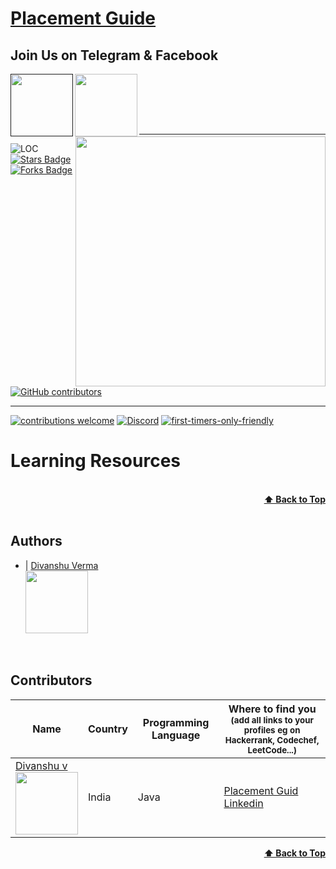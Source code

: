 # [Placement Guide](https://www.youtube.com/channel/UCVyCaPU0sM9FopyMMLqohWQ)

<p align="center">
 <h2>Join Us on Telegram & Facebook</h2>
 <a href="">
       <img align="left" height=100 src="https://media.giphy.com/media/wlR4kWTnwEyY8RwHKM/giphy.gif">
 </a>
 <a href="https://www.facebook.com/placementguide.in">
       <img align="left" height=100 src="https://static1.squarespace.com/static/5994a0f17131a5643f407c37/t/5bf9070c0ebbe88c3392b17c/1543047009836/facebook_button.png">
   </a>
   <a href="https://www.youtube.com/channel/UCVyCaPU0sM9FopyMMLqohWQ?sub_confirmation=1">
       <img align="right" height=400 src="https://media.giphy.com/media/XeXtOVyYF961jhiPbt/giphy.gif">
   </a>
   <br><br/>
 <p/>

 <br><br/>
 
 ---
 
<img src="https://sloc.xyz/github/PlacementGuide1/PlacementGuide1" alt="LOC"/> <a href="https://github.com/PlacementGuide1/PlacementGuide1/stargazers"><img src="https://img.shields.io/github/stars/PlacementGuide1/PlacementGuide1" alt="Stars Badge"/></a>
<a href="https://github.com/PlacementGuide1/PlacementGuide1s/network/members"><img src="https://img.shields.io/github/forks/PlacementGuide1/PlacementGuide1" alt="Forks Badge"/></a>
<a href="https://github.com/PlacementGuide1/PlacementGuide1/graphs/contributors"><img alt="GitHub contributors" src="https://img.shields.io/github/contributors/PlacementGuide1/PlacementGuide1?color=2b9348"></a>

<!--[![GitHub issues by-label](https://img.shields.io/github/issues-pr-closed-raw/PlacementGuide1/PlacementGuide1.svg)](https://github.com/PlacementGuide1/PlacementGuide1/pulls?q=is%3Apr+is%3Aclosed)

<!--[![GitHub issues by-label](https://img.shields.io/github/issues-pr/PlacementGuide1/PlacementGuide1.svg)](https://github.com/PlacementGuide1/PlacementGuide1/pulls?q=is%3Aopen+is%3Apr)-->

---

[![contributions welcome](https://img.shields.io/badge/contributions-welcome-brightgreen.svg?style=flat)](https://github.com/dwyl/esta/issues)
[![Discord](https://img.shields.io/discord/463752820026376202.svg?label=&logo=discord&logoColor=ffffff&color=7389D8&labelColor=6A7EC2)](https://discord.gg/umYVGnvvAg)
[![first-timers-only-friendly](http://img.shields.io/badge/first--timers--only-friendly-blue.svg?style=flat-square)](https://code.publiclab.org#r=all)

<!--[![Open Source Love](https://badges.frapsoft.com/os/v1/open-source.svg?v=103)](https://github.com/ellerbrock/open-source-badges/)
<a href="https://github.com/PlacementGuide1/PlacementGuide1/pulls"><img src="https://img.shields.io/github/issues-pr/PlacementGuide1/PlacementGuide1" alt="Pull Requests Badge"/></a>
<a href="https://github.com/PlacementGuide1/PlacementGuide1/issues"><img src="https://img.shields.io/github/issues/PlacementGuide1/PlacementGuide1" alt="Issues Badge"/></a>
-->
# Learning Resources

<!-- <a target="_blank" href="https://www.amazon.in/gp/search?ie=UTF8&tag=codedecks0d-21&linkCode=ur2&linkId=ad5e11b5c15f960da1985687dfcec2e8&camp=3638&creative=24630&index=books&keywords=java, data structures, algorithms, system design">codedecks</a><img src="//ir-in.amazon-adsystem.com/e/ir?t=codedecks0d-21&l=ur2&o=31" width="1" height="1" border="0" alt="" style="border:none !important; margin:0px !important;"/> -->
<!-- 1.) [Cracking the Coding Interview (Indian Edition)](https://amzn.to/2H0dHy6) -->

<!-- 2.) [Data Structures and Algorithms Made Easy in Java](https://amzn.to/33YqWbT) -->

<!-- 3.) [Data Structure and Algorithmic Thinking with Python](https://amzn.to/3lz22p4) -->

<!-- 4.) [Head First Design Patterns](https://amzn.to/37426Jk) -->

<!-- 5.) [Dynamic Programming for Coding Interviews](https://amzn.to/3jVSPqu) -->

<!-- DISCLAIMER: This above mentioned resources have affiliate links, which means if you buy one of the product from my links, I’ll receive a small commission. This helps support the channel and allows us to continue to add more tutorial. Thank you for the support! -->

<br/>
<div align="right">
    <b><a href="#Placement Guide">⬆️ Back to Top</a></b>
</div>
<br/>

## Authors

- | [Divanshu Verma](https://github.com/divanshu-verma/) <br> <img src="https://github.com/divanshu-verma.png" width="100" height="100">

<br>

## Contributors

| Name                                                                                                                                                                                               | Country        | Programming Language | Where to find you<br><sup>(add all links to your profiles eg on Hackerrank, Codechef, LeetCode...)</sup>                                                                                                                    |
| -------------------------------------------------------------------------------------------------------------------------------------------------------------------------------------------------- | -------------- | -------------------- | --------------------------------------------------------------------------------------------------------------------------------------------------------------------------------------------------------------------------- |
| [Divanshu v](https://github.com/diavnshu-verma/) <br> <img src="https://github.com/divanshu-verma.png" width="100" height="100">                                                                     | India          | Java                 | [Placement Guid](https://www.youtube.com/channel/UCVyCaPU0sM9FopyMMLqohWQ) <br> [Linkedin](https://www.linkedin.com/in/divanshu-verma-7968434a/)                                                              |
<div align="right">
    <b><a href="#algorithms">⬆️ Back to Top</a></b>
</div>
<br/>
